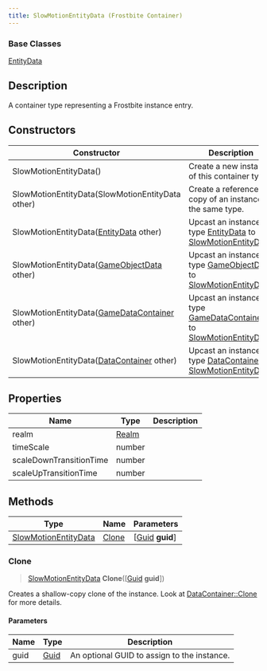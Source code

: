 ```yaml
---
title: SlowMotionEntityData (Frostbite Container)
---
```

### Base Classes

[EntityData](EntityData)

## Description

A container type representing a Frostbite instance entry.

## Constructors

| Constructor                                                                     | Description                                                                                                                     |
| ------------------------------------------------------------------------------- | ------------------------------------------------------------------------------------------------------------------------------- |
| SlowMotionEntityData()                                                          | Create a new instance of this container type.                                                                                   |
| SlowMotionEntityData(SlowMotionEntityData other)                                | Create a reference copy of an instance of the same type.                                                                        |
| SlowMotionEntityData([EntityData](EntityData) other)                            | Upcast an instance of type [EntityData](EntityData) to [SlowMotionEntityData](SlowMotionEntityData).                            |
| SlowMotionEntityData([GameObjectData](GameObjectData) other)                    | Upcast an instance of type [GameObjectData](GameObjectData) to [SlowMotionEntityData](SlowMotionEntityData).                    |
| SlowMotionEntityData([GameDataContainer](GameDataContainer) other)              | Upcast an instance of type [GameDataContainer](GameDataContainer) to [SlowMotionEntityData](SlowMotionEntityData).              |
| SlowMotionEntityData([DataContainer](/vext/ref/cls/shr/datacontainer) other) | Upcast an instance of type [DataContainer](/vext/ref/cls/shr/datacontainer) to [SlowMotionEntityData](SlowMotionEntityData). |

## Properties

| Name                    | Type           | Description |
| ----------------------- | -------------- | ----------- |
| realm                   | [Realm](Realm) |             |
| timeScale               | number         |             |
| scaleDownTransitionTime | number         |             |
| scaleUpTransitionTime   | number         |             |

## Methods

| Type                                         | Name            | Parameters                                     |
| -------------------------------------------- | --------------- | ---------------------------------------------- |
| [SlowMotionEntityData](SlowMotionEntityData) | [Clone](#clone) | \[[Guid](/vext/ref/cls/shr/guid) **guid**\] |

### Clone

> [SlowMotionEntityData](SlowMotionEntityData) **Clone**(\[[Guid](/vext/ref/cls/shr/guid) **guid**\])

Creates a shallow-copy clone of the instance. Look at [DataContainer::Clone](/vext/ref/cls/shr/datacontainer#clone) for more details.

#### Parameters

| Name | Type         | Description                                 |
| ---- | ------------ | ------------------------------------------- |
| guid | [Guid](Guid) | An optional GUID to assign to the instance. |
